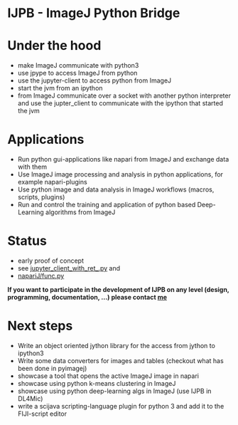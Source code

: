 # IJPB - ImageJ Python Bridge

# Under the hood

* make ImageJ communicate with python3
* use jpype to access ImageJ from python
* use the jupyter-client to access python from ImageJ
* start the jvm from an ipython 
* from ImageJ communicate over a socket with another python interpreter and use the jupter_client to communicate with the ipython that started the jvm

# Applications

* Run python gui-applications like napari from ImageJ and exchange data with them
* Use ImageJ image processing and analysis in python applications, for example napari-plugins
* Use python image and data analysis in ImageJ workflows (macros, scripts, plugins)
* Run and control the training and application of python based Deep-Learning algorithms from ImageJ

# Status

* early proof of concept
* see [jupyter_client_with_ret_.py](https://github.com/MontpellierRessourcesImagerie/ImageJ-Python-Bridge/blob/main/exploring/jupyter_client_with_ret_.py) and
* [napariJ/func.py](https://github.com/MontpellierRessourcesImagerie/ImageJ-Python-Bridge/blob/main/napariJ/func.py)

**If you want to participate in the development of IJPB on any level (design, programming, documentation, ...)  please contact [me](https://github.com/volker-baecker)**

# Next steps

* Write an object oriented jython library for the access from jython to ipython3
* Write some data converters for images and tables (checkout what has been done in pyimagej)
* showcase a tool that opens the active ImageJ image in napari
* showcase using python k-means clustering in ImageJ
* showcase using python deep-learning algs in ImageJ (use IJPB in DL4Mic)
* write a scijava scripting-language plugin for python 3 and add it to the FIJI-script editor

